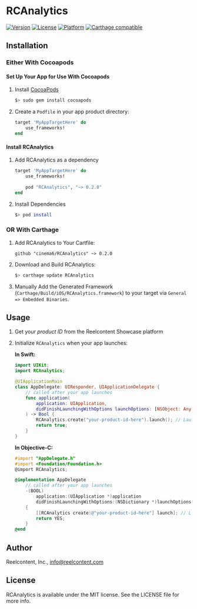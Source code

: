 # RCAnalytics

[![Version](https://img.shields.io/cocoapods/v/RCAnalytics.svg?style=flat)](http://cocoapods.org/pods/RCAnalytics)
[![License](https://img.shields.io/cocoapods/l/RCAnalytics.svg?style=flat)](http://cocoapods.org/pods/RCAnalytics)
[![Platform](https://img.shields.io/cocoapods/p/RCAnalytics.svg?style=flat)](http://cocoapods.org/pods/RCAnalytics)
[![Carthage compatible](https://img.shields.io/badge/Carthage-compatible-4BC51D.svg?style=flat)](https://github.com/Carthage/Carthage)

## Installation

### Either With Cocoapods

#### Set Up Your App for Use With Cocoapods
1. Install [CocoaPods](http://cocoapods.org)

    ```bash
    $> sudo gem install cocoapods
    ```
2. Create a `Podfile` in your app product directory:

    ```ruby
    target 'MyAppTargetHere' do
        use_frameworks!
    end
    ```

#### Install RCAnalytics
1. Add RCAnalytics as a dependency

    ```ruby
    target 'MyAppTargetHere' do
        use_frameworks!
        
        pod "RCAnalytics", "~> 0.2.0"
    end
    ```
2. Install Dependencies

    ```bash
    $> pod install
    ```

### OR With Carthage

1. Add RCAnalytics to Your Cartfile:

    ```odgl
    github "cinema6/RCAnalytics" ~> 0.2.0
    ```

2. Download and Build RCAnalytics:

    ```bash
    $> carthage update RCAnalytics
    ```

3. Manually Add the Generated Framework (`Carthage/Build/iOS/RCAnalytics.framework`) to your target via `General => Embedded Binaries`.

## Usage
1. Get your *product ID* from the Reelcontent Showcase platform
2. Initialize `RCAnalytics` when your app launches:

    **In Swift:**
    
    ```swift
    import UIKit;
    import RCAnalytics;
    
    @UIApplicationMain
    class AppDelegate: UIResponder, UIApplicationDelegate {
        // called after your app launches
        func application(
            application: UIApplication,
            didFinishLaunchingWithOptions launchOptions: [NSObject: AnyObject]?
        ) -> Bool {
            RCAnalytics.create("your-product-id-here").launch(); // Launch RCAnalytics
            return true;
        }
    }
    ```
    
    **In Objective-C:**
    
    ```objective-c
    #import "AppDelegate.h"
    #import <Foundation/Foundation.h>
    @import RCAnalytics;
    
    @implementation AppDelegate
        // called after your app launches
        -(BOOL)
            application:(UIApplication *)application
            didFinishLaunchingWithOptions:(NSDictionary *)launchOptions
        {
            [[RCAnalytics create:@"your-product-id-here"] launch]; // Launch RCAnalytics
            return YES;
        }
    @end
    ```

## Author

Reelcontent, Inc., [info@reelcontent.com](mailto:info@reelcontent.com?subject=RCAnalytics)

## License

RCAnalytics is available under the MIT license. See the LICENSE file for more info.
